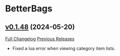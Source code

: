 # BetterBags

## [v0.1.48](https://github.com/Cidan/BetterBags/tree/v0.1.48) (2024-05-20)
[Full Changelog](https://github.com/Cidan/BetterBags/compare/v0.1.47...v0.1.48) [Previous Releases](https://github.com/Cidan/BetterBags/releases)

- Fixed a lua error when viewing category item lists.  
